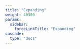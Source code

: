 ```yaml
---
title: "Expanding"
weight: 40300
params:
  sidebar:
    forceLinkTitle: "Expanding"
cascade:
  type: "docs"
---
```



